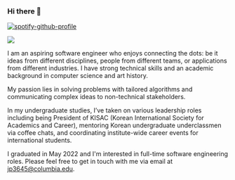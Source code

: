 ### Hi there 👋

[![spotify-github-profile](https://spotify-github-profile.vercel.app/api/view?uid=juon0805&cover_image=true&theme=novatorem&bar_color=53b14f&bar_color_cover=true)](https://spotify-github-profile.vercel.app/api/view?uid=juon0805&redirect=true)

<a href="https://hits.seeyoufarm.com"><img src="https://hits.seeyoufarm.com/api/count/incr/badge.svg?url=https%3A%2F%2Fgithub.com%2Fyonnie-park&count_bg=%23FFBEE1&title_bg=%23000000&icon=github.svg&icon_color=%23FFBEE1&title=hits&edge_flat=false"/></a>

I am an aspiring software engineer who enjoys connecting the dots: be it ideas from different disciplines, people from different teams, or applications from different industries. I have strong technical skills and an academic background in computer science and art history.

My passion lies in solving problems with tailored algorithms and communicating complex ideas to non-technical stakeholders.

In my undergraduate studies, I’ve taken on various leadership roles including being President of KISAC (Korean International Society for Academics and Career), mentoring Korean undergraduate underclassmen via coffee chats, and coordinating institute-wide career events for international students.


I graduated in May 2022 and I'm interested in full-time software engineering roles. Please feel free to get in touch with me via email at jp3645@columbia.edu.


